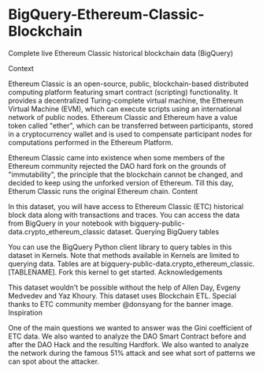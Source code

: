 # BigQuery-Ethereum-Classic-Blockchain
Complete live Ethereum Classic historical blockchain data (BigQuery)

Context

Ethereum Classic is an open-source, public, blockchain-based distributed computing platform featuring smart contract (scripting) functionality. It provides a decentralized Turing-complete virtual machine, the Ethereum Virtual Machine (EVM), which can execute scripts using an international network of public nodes. Ethereum Classic and Ethereum have a value token called "ether", which can be transferred between participants, stored in a cryptocurrency wallet and is used to compensate participant nodes for computations performed in the Ethereum Platform.

Ethereum Classic came into existence when some members of the Ethereum community rejected the DAO hard fork on the grounds of "immutability", the principle that the blockchain cannot be changed, and decided to keep using the unforked version of Ethereum. Till this day, Etherum Classic runs the original Ethereum chain.
Content

In this dataset, you will have access to Ethereum Classic (ETC) historical block data along with transactions and traces. You can access the data from BigQuery in your notebook with bigquery-public-data.crypto_ethereum_classic dataset.
Querying BigQuery tables

You can use the BigQuery Python client library to query tables in this dataset in Kernels. Note that methods available in Kernels are limited to querying data. Tables are at bigquery-public-data.crypto_ethereum_classic.[TABLENAME]. Fork this kernel to get started.
Acknowledgements

This dataset wouldn't be possible without the help of Allen Day, Evgeny Medvedev and Yaz Khoury. This dataset uses Blockchain ETL. Special thanks to ETC community member @donsyang for the banner image.
Inspiration

One of the main questions we wanted to answer was the Gini coefficient of ETC data. We also wanted to analyze the DAO Smart Contract before and after the DAO Hack and the resulting Hardfork. We also wanted to analyze the network during the famous 51% attack and see what sort of patterns we can spot about the attacker.
